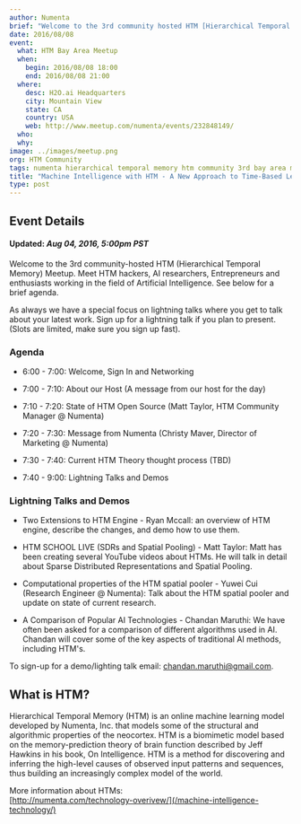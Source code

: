 ```yaml
---
author: Numenta
brief: "Welcome to the 3rd community hosted HTM [Hierarchical Temporal Memory] Meetup. Meet HTM hackers, AI researchers, Entrepreneurs and enthusiasts working in the field of Artificial Intelligence. Read more for a brief agenda."
date: 2016/08/08
event:
  what: HTM Bay Area Meetup
  when:
    begin: 2016/08/08 18:00
    end: 2016/08/08 21:00
  where:
    desc: H2O.ai Headquarters
    city: Mountain View
    state: CA
    country: USA
    web: http://www.meetup.com/numenta/events/232848149/
  who:
  why:
image: ../images/meetup.png
org: HTM Community
tags: numenta hierarchical temporal memory htm community 3rd bay area meetup palo alto machine intelligence neuroscience biological
title: "Machine Intelligence with HTM - A New Approach to Time-Based Learning"
type: post
---
```


## Event Details

#### **Updated:** *Aug 04, 2016, 5:00pm PST*

Welcome to the 3rd community-hosted HTM (Hierarchical Temporal Memory) Meetup.
Meet HTM hackers, AI researchers, Entrepreneurs and enthusiasts working in the
field of Artificial Intelligence. See below for a brief agenda.

As always we have a special focus on lightning talks where you get to talk about
your latest work. Sign up for a lightning talk if you plan to present. (Slots
are limited, make sure you sign up fast).


### Agenda

* 6:00 - 7:00: Welcome, Sign In and Networking

* 7:00 - 7:10: About our Host (A message from our host for the day)

* 7:10 - 7:20: State of HTM Open Source
  (Matt Taylor, HTM Community Manager @ Numenta)

* 7:20 - 7:30: Message from Numenta
  (Christy Maver, Director of Marketing @ Numenta)

* 7:30 - 7:40: Current HTM Theory thought process (TBD)

* 7:40 - 9:00: Lightning Talks and Demos


### Lightning Talks and Demos

* Two Extensions to HTM Engine - Ryan Mccall: an overview of HTM engine,
  describe the changes, and demo how to use them.

* HTM SCHOOL LIVE (SDRs and Spatial Pooling) - Matt Taylor: Matt has been
  creating several YouTube videos about HTMs. He will talk in detail about
  Sparse Distributed Representations and Spatial Pooling.

* Computational properties of the HTM spatial pooler - Yuwei Cui (Research
  Engineer @ Numenta): Talk about the HTM spatial pooler and update on state
  of current research.

* A Comparison of Popular AI Technologies - Chandan Maruthi: We have often been
  asked for a comparison of different algorithms used in AI. Chandan will cover
  some of the key aspects of traditional AI methods, including HTM's.

To sign-up for a demo/lighting talk email:
  [chandan.maruthi@gmail.com](mailto:chandan.maruthi@gmail.com).


## What is HTM?

Hierarchical Temporal Memory (HTM) is an online machine learning model developed
by Numenta, Inc. that models some of the structural and algorithmic properties
of the neocortex. HTM is a biomimetic model based on the memory-prediction
theory of brain function described by Jeff Hawkins in his book, On Intelligence.
HTM is a method for discovering and inferring the high-level causes of observed
input patterns and sequences, thus building an increasingly complex model of the
world.

More information about HTMs: <br />
[http://numenta.com/technology-overivew/](/machine-intelligence-technology/)
